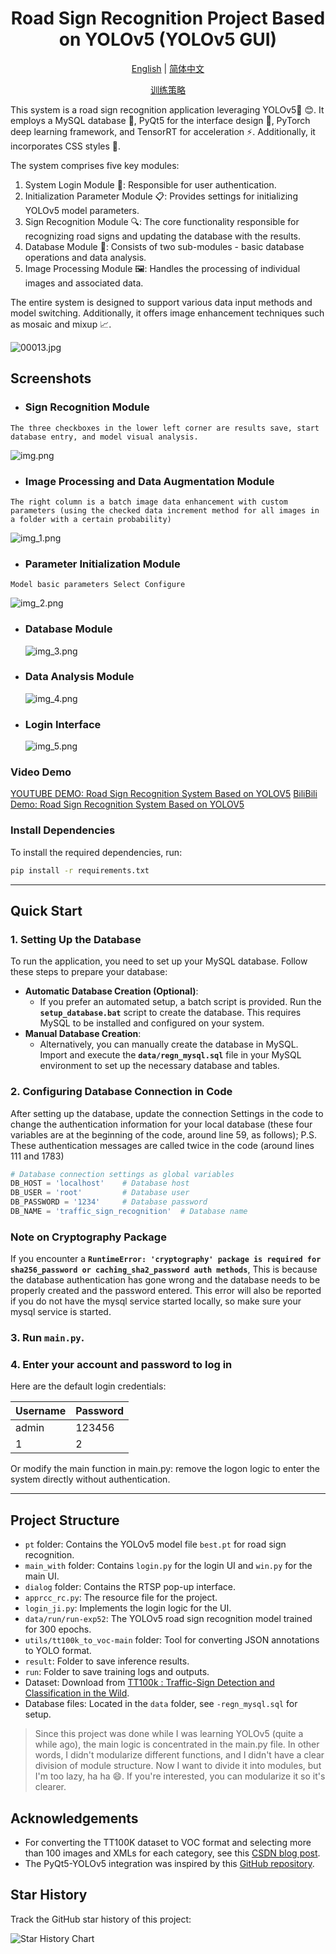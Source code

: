 <h1 align="center">Road Sign Recognition Project Based on YOLOv5 (YOLOv5 GUI)</h1>

<p align="center">
  <a href="README.md">English</a> |
  <a href="data/doc/README_cn.md">简体中文</a>
</p>

<p align="center">
  <a href="data/doc/README_Parameter adjustment.md">训练策略</a>
</p>


This system is a road sign recognition application leveraging YOLOv5🚀 😊. It employs a MySQL database 💽, PyQt5 for the interface design 🎨, PyTorch deep learning framework, and TensorRT for acceleration ⚡. Additionally, it incorporates CSS styles 🌈.

The system comprises five key modules:

1. System Login Module 🔑: Responsible for user authentication.
2. Initialization Parameter Module 📋: Provides settings for initializing YOLOv5 model parameters.
3. Sign Recognition Module 🔍: The core functionality responsible for recognizing road signs and updating the database with the results.
4. Database Module 💾: Consists of two sub-modules - basic database operations and data analysis.
5. Image Processing Module 🖼️: Handles the processing of individual images and associated data.

The entire system is designed to support various data input methods and model switching. Additionally, it offers image enhancement techniques such as mosaic and mixup 📈.

![00013.jpg](data/doc/logo0.jpg)
## Screenshots

* ### Sign Recognition Module
`The three checkboxes in the lower left corner are results save, start database entry, and model visual analysis.`

  ![img.png](data/doc/img.png)
* ### Image Processing and Data Augmentation Module

`The right column is a batch image data enhancement with custom parameters (using the checked data increment method for all images in a folder with a certain probability)`

![img_1.png](data/doc/img_1.png)
* ### Parameter Initialization Module
`Model basic parameters Select Configure`

  ![img_2.png](data/doc/img_2.png)
* ### Database Module
  ![img_3.png](data/doc/img_3.png)
* ### Data Analysis Module
  ![img_4.png](data/doc/img_4.png)
* ### Login Interface
  ![img_5.png](data/doc/img_5.png)
  






### Video Demo

[YOUTUBE DEMO: Road Sign Recognition System Based on YOLOV5](https://youtu.be/qoHaXvp_Gxk?si=xIAm1UXCLTjR8kUD)
[BiliBili Demo: Road Sign Recognition System Based on YOLOV5](https://www.bilibili.com/video/BV1Ck4y1Y7Bk/?spm_id_from=333.999.0.0&vd_source=40d9cda43378fbc89cd5184e09bf1272)

### Install Dependencies

To install the required dependencies, run:

```bash
pip install -r requirements.txt
```
---
## **Quick Start**

### 1. **Setting Up the Database**

To run the application, you need to set up your MySQL database. Follow these steps to prepare your database:

- **Automatic Database Creation (Optional)**:
    - If you prefer an automated setup, a batch script is provided. Run the **`setup_database.bat`** script to create the database. This requires MySQL to be installed and configured on your system.
- **Manual Database Creation**:
    - Alternatively, you can manually create the database in MySQL. Import and execute the **`data/regn_mysql.sql`** file in your MySQL environment to set up the necessary database and tables.

### 2. **Configuring Database Connection in Code**
After setting up the database, update the connection Settings in the code to change the authentication information for your local database (these four variables are at the beginning of the code, around line 59, as follows); P.S. These authentication messages are called twice in the code (around lines 111 and 1783)
```python
# Database connection settings as global variables
DB_HOST = 'localhost'    # Database host
DB_USER = 'root'         # Database user
DB_PASSWORD = '1234'     # Database password
DB_NAME = 'traffic_sign_recognition'  # Database name
```

### **Note on Cryptography Package**

If you encounter a **`RuntimeError: 'cryptography' package is required for sha256_password or caching_sha2_password auth methods`**, 
This is because the database authentication has gone wrong and the database needs to be properly created and the password entered.
This error will also be reported if you do not have the mysql service started locally, so make sure your mysql service is started.

### 3. Run `main.py`.

### 4. Enter your account and password to log in

Here are the default login credentials:

| Username | Password |
|----------|----------|
| admin    | 123456   |
| 1        | 2        |

Or modify the main function in main.py: remove the logon logic to enter the system directly without authentication.

---
## Project Structure

- `pt` folder: Contains the YOLOv5 model file `best.pt` for road sign recognition.
- `main_with` folder: Contains `login.py` for the login UI and `win.py` for the main UI.
- `dialog` folder: Contains the RTSP pop-up interface.
- `apprcc_rc.py`: The resource file for the project.
- `login_ji.py`: Implements the login logic for the UI.
- `data/run/run-exp52`: The YOLOv5 road sign recognition model trained for 300 epochs.
- `utils/tt100k_to_voc-main` folder: Tool for converting JSON annotations to YOLO format.
- `result`: Folder to save inference results.
- `run`: Folder to save training logs and outputs.
- Dataset: Download from [TT100k : Traffic-Sign Detection and Classification in the Wild](https://cg.cs.tsinghua.edu.cn/traffic-sign/).
- Database files: Located in the `data` folder, see `-regn_mysql.sql` for setup.

> Since this project was done while I was learning YOLOv5 (quite a while ago), the main logic is concentrated in the main.py file. In other words, I didn't modularize different functions, and I didn't have a clear division of module structure. Now I want to divide it into modules, but I'm too lazy,  ha ha :smile:. If you're interested, you can modularize it so it's clearer.
## Acknowledgements

- For converting the TT100K dataset to VOC format and selecting more than 100 images and XMLs for each category, see this [CSDN blog post](https://blog.csdn.net/Hankerchen/article/details/120727299?spm=1001.2014.3001.5502).
- The PyQt5-YOLOv5 integration was inspired by this [GitHub repository](https://github.com/Javacr/PyQt5-YOLOv5).

## Star History

Track the GitHub star history of this project:

![Star History Chart](https://api.star-history.com/svg?repos=Ai-trainee/Traffic-Sign-Recognition-PyQt5-YOLOv5-GUI&type=Date)

